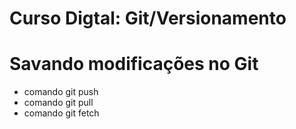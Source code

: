 # Curso Digtal: Git/Versionamento

# Savando modificações no Git
* comando git push
* comando git pull
* comando git fetch 

